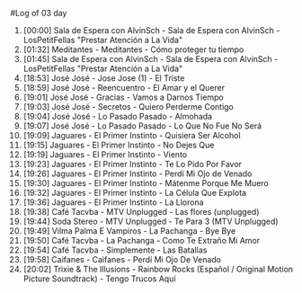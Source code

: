 #Log of 03 day

1. [00:00] Sala de Espera con AlvinSch - Sala de Espera con AlvinSch - LosPetitFellas "Prestar Atención a La Vida"
1. [01:32] Meditantes - Meditantes - Cómo proteger tu tiempo
1. [01:45] Sala de Espera con AlvinSch - Sala de Espera con AlvinSch - LosPetitFellas "Prestar Atención a La Vida"
1. [18:53] José José - Jose Jose (1) - El Triste
1. [18:59] José José - Reencuentro - El Amar y el Querer
1. [19:01] José José - Gracias - Vamos a Darnos Tiempo
1. [19:03] José José - Secretos - Quiero Perderme Contigo
1. [19:04] José José - Lo Pasado Pasado - Almohada
1. [19:07] José José - Lo Pasado Pasado - Lo Que No Fue No Será
1. [19:09] Jaguares - El Primer Instinto - Quisiera Ser Alcohol
1. [19:15] Jaguares - El Primer Instinto - No Dejes Que
1. [19:19] Jaguares - El Primer Instinto - Viento
1. [19:23] Jaguares - El Primer Instinto - Te Lo Pido Por Favor
1. [19:26] Jaguares - El Primer Instinto - Perdí Mi Ojo de Venado
1. [19:30] Jaguares - El Primer Instinto - Mátenme Porque Me Muero
1. [19:32] Jaguares - El Primer Instinto - La Célula Que Explota
1. [19:36] Jaguares - El Primer Instinto - La Llorona
1. [19:38] Café Tacvba - MTV Unplugged - Las flores (unplugged)
1. [19:44] Soda Stereo - MTV Unplugged - Te Para 3 (MTV Unplugged)
1. [19:49] Vilma Palma E Vampiros - La Pachanga - Bye Bye
1. [19:50] Café Tacvba - La Pachanga - Como Te Extraño Mi Amor
1. [19:54] Café Tacvba - Simplemente - Las Batallas
1. [19:58] Caifanes - Caifanes - Perdí Mi Ojo De Venado
1. [20:02] Trixie & The Illusions - Rainbow Rocks (Español / Original Motion Picture Soundtrack) - Tengo Trucos Aquí
